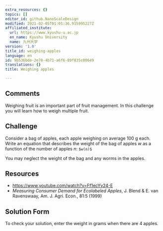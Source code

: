 ```yaml
---
extra_resources: {}
topics: []
editor_id: github.NanoScaleDesign
modified: 2021-02-05T01:01:36.915995227Z
affiliated_institute:
  url: https://www.kyushu-u.ac.jp
  en_name: Kyushu University
  name: 九州大学
version: '1.0'
title_id: weighing-apples
language: en
id: 9b536bde-2e78-4b71-a6f6-89f835c00649
translations: {}
title: Weighing apples

---
```


## Comments
Weighing fruit is an important part of fruit management. In this challenge you will learn how to weigh multiple fruit.

## Challenge
Consider a bag of apples, each apple weighing on average 100 g each.
Write an equation that describes the weight of the bag of apples *w* as a function of the number of apples *n*: `$w(n)$`

You may neglect the weight of the bag and any worms in the apples.

## Resources
- https://www.youtube.com/watch?v=Ff1ecYv24-E
- _Measuring Consumer Demand for Ecolabeled Apples_, J. Blend & E. van Ravenswaay, Am. J. Agri. Econ., 81:5 (1999)


## Solution Form
To check your solution, enter the weight in grams when there are 4 apples.